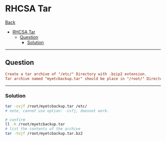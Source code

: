# RHCSA Tar

[Back](../../index.md)

- [RHCSA Tar](#rhcsa-tar)
  - [Question](#question)
    - [Solution](#solution)

---

## Question

```conf
Create a tar archive of "/etc/" Directory with .bzip2 extension.
Tar archive named "myetcbackup.tar" should be place in "/root/" Directory.
```

---

### Solution

```sh
tar -cvjf /root/myetcbackup.tar /etc/
# note, cannot use option: -cvfj, doesnot work.

# confirm
ll -h /root/myetcbackup.tar
# list the contents of the archive
tar -tvjf /root/myetcbackup.tar.bz2
```

